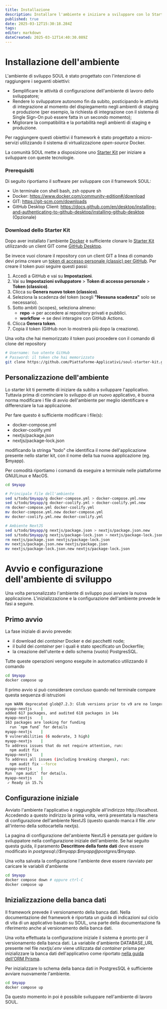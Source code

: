 ```yaml
---
title: Installazione
description: Installare l'ambiente e iniziare a sviluppare con lo Starter Kit
published: true
date: 2025-03-12T15:30:18.284Z
tags: 
editor: markdown
dateCreated: 2025-03-12T14:40:30.089Z
---
```


# Installazione dell'ambiente

L'ambiente di sviluppo SOUL è stato progettato con l'intenzione di raggiungere i seguenti obiettivi:

* Semplificare le attività di configurazione dell'ambiente di lavoro dello sviluppatore;
* Rendere lo sviluppatore autonomo fin da subito, posticipando le attività di integrazione al momento del dispiegamento negli ambienti di staging e produzione (per esempio, la richiesta di integrazione con il sistema di Single Sign-On può essere fatta in un secondo momento);
* Migliorare la compatibilità e la portabilità negli ambienti di staging e produzione.

Per raggiungere questi obiettivi il framework è stato progettato a micro-servizi utilizzando il sistema di virtualizzazione *open-source* Docker.

La comunità SOUL mette a disposizione uno [Starter Kit](https://github.com/Piattaforme-Applicativi/soul-starter-kit) per iniziare a sviluppare con queste tecnologie. 

### Prerequisiti

Di seguito riportiamo il software per sviluppare con il framework SOUL:

- Un terminale con shell bash, zsh oppure sh
- Docker: https://www.docker.com/community-edition#/download
- GIT: https://git-scm.com/downloads
- GitHub Desktop Client: https://docs.github.com/en/desktop/installing-and-authenticating-to-github-desktop/installing-github-desktop (Opzionale)

### Download dello Starter Kit 

Dopo aver installato l'ambiente [Docker](https://www.docker.com/get-started/) è sufficiente clonare lo [Starter Kit](https://github.com/Piattaforme-Applicativi/soul-starter-kit) utilizzando un client GIT come [GitHub Desktop](https://docs.github.com/en/desktop/installing-and-authenticating-to-github-desktop/installing-github-desktop).

Se invece vuoi clonare il repository con un client GIT a linea di comando devi prima creare un [token di accesso personale (classic) per GitHub](https://docs.github.com/en/authentication/keeping-your-account-and-data-secure/managing-your-personal-access-tokens#personal-access-tokens-classic).  Per creare il token puoi seguire questi passi:

1. Accedi a GitHub e vai su **Impostazioni**.
2. Vai su **Impostazioni sviluppatore** > **Token di accesso personale** > **Token (classico)**.
3. Clicca su **Genera nuovo token (classico)**.
4. Seleziona la scadenza del token (scegli **"Nessuna scadenza"** solo se necessario).
5. Sotto ambiti (scopes), seleziona almeno:
   - **repo** -> per accedere ai repository privati e pubblici.
   - **workflow** -> se devi interagire con GitHub Actions.
6. Clicca **Genera token**.
7. Copia il token (GitHub non lo mostrerà più dopo la creazione).

Una volta che hai memorizzato il token puoi procedere con il comando di clone del repository

```bash
# Username: tuo utente GitHub
# Password: il token che hai memorizzato
git clone https://github.com/Piattaforme-Applicativi/soul-starter-kit.git $myapp
```

## Personalizzazione dell'ambiente

Lo starter kit ti permette di iniziare da subito a sviluppare l'applicativo. Tuttavia prima di cominciare lo sviluppo di un nuovo applicativo, è buona norma modificare i file di avvio dell'ambiente per meglio identificare e differenziare la tua applicazione. 

Per fare questo è sufficiente modificare i file(s):

* docker-compose.yml
* docker-coolify.yml
* nextjs/package.json
* nextjs/package-lock.json

modificando la stringa "todo" che identifica il nome dell'applicazione presente nello starter kit, con il nome della tua nuova applicazione (eg. $myapp).

Per comodità riportiamo i comandi da eseguire a terminale nelle piattaforme GNU/Linux e MacOS.

```bash
cd $myapp

# Principale file dell'ambiente
sed s/todo/$myapp/g docker-compose.yml > docker-compose.yml.new
sed s/todo/$myapp/g docker-coolify.yml > docker-coolify.yml.new
rm docker-compose.yml docker-coolify.yml
mv docker-compose.yml.new docker-compose.yml
mv docker-coolify.yml.new docker-coolify.yml

# Ambiente NextJS
sed s/todo/$myapp/g nextjs/package.json > nextjs/package.json.new
sed s/todo/$myapp/g nextjs/package-lock.json > nextjs/package-lock.json.new
rm nextjs/package.json nextjs/package-lock.json
mv nextjs/package.json.new nextjs/package.json
mv nextjs/package-lock.json.new nextjs/package-lock.json

```

# Avvio e configurazione dell'ambiente di sviluppo

Una volta personalizzato l'ambiente di sviluppo puoi avviare la nuova applicazione. L'inizializzazione e la configurazione dell'ambiente prevede le fasi a seguire.

## Primo avvio 

La fase iniziale di avvio prevede: 

- il download dei *container* Docker e dei pacchetti node; 
- il build dei *container* per i quali è stato specificato un Dockerfile;
- la creazione dell'utente e dello schema (vuoto) PostgresSQL.

Tutte queste operazioni vengono eseguite in automatico utilizzando il comando 

```bash
cd $myapp
docker compose up
```

Il primo avvio si può considerare concluso quando nel terminale compare questa sequenza di istruzioni

```bash
npm WARN deprecated glob@7.2.3: Glob versions prior to v9 are no longer supported
myapp-nextjs    |
added 617 packages, and audited 618 packages in 14s
myapp-nextjs    |
163 packages are looking for funding
  run `npm fund` for details
myapp-nextjs    |
9 vulnerabilities (6 moderate, 3 high)
myapp-nextjs    |
To address issues that do not require attention, run:
  npm audit fix
myapp-nextjs    |
To address all issues (including breaking changes), run:
  npm audit fix --force
myapp-nextjs    |
Run `npm audit` for details.
myapp-nextjs    |
 ✓ Ready in 15.7s
```

## Configurazione iniziale

Avviato l'ambiente l'applicativo è raggiungibile all'indirizzo http://localhost. Accedendo a questo indirizzo la prima volta, verrà presentata la maschera di configurazione dell'ambiente NextJS (questo quando manca il file *.env* all'interno della sottocartella nextjs). 

La pagina di configurazione del'ambiente NextJS è pensata per guidare lo sviluppatore nella configurazione iniziale dell'ambiente. Se hai seguito questa guida, il paramento **Descrittore della fonte dati** deve essere modificato in *postgresql://\$myapp:\$myapp@postgres/\$myapp*.

Una volta salvata la configurazione l'ambiente deve essere riavviato per caricare le variabili d'ambiente

```bash
cd $myapp
docker compose down # oppure ctrl-C
docker compose up
```

## Inizializzazione della banca dati

Il framework prevede il versionamento della banca dati. Nella documentazione del framework è riportata un guida di indicazioni sul ciclo di vita di un applicativo basato su SOUL, una parte della documentazione fà riferimento anche al versionamento della banca dati.

Una volta effettuata la configurazione iniziale il sistema è pronto per il versionamento della banca dati. La variabile d'ambiente DATABASE_URL presente nel file *nextjs/.env* viene utilizzata dal *container* prisma per inizializzare la banca dati dell'applicativo come riportato [nella guida dell'ORM Prisma](https://www.prisma.io/docs/orm/prisma-client/deployment/deploy-database-changes-with-prisma-migrate).

Per inizializzare lo schema della banca dati in PostgresSQL è sufficiente avviare nuovamente l'ambiente.

```bash
cd $myapp
docker compose up
```

Da questo momento in poi è possibile sviluppare nell'ambiente di lavoro SOUL.